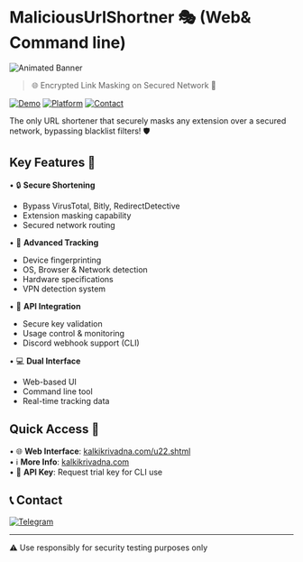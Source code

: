 

# MaliciousUrlShortner 🎭 (Web& Command line)

![Animated Banner](https://user-images.githubusercontent.com/74038190/225813708-98b745f2-7d22-48cf-9150-083f1b00d6c9.gif)

> 🌐 Encrypted Link Masking on Secured Network 🛜

[![Demo](https://img.shields.io/badge/DEMO-YouTube-red.svg)](https://youtube.com/shorts/BHj2zzbT0q0)
[![Platform](https://img.shields.io/badge/Platform-Web%20%7C%20CLI-blue.svg)](https://kalkikrivadna.com/u22.shtml)
[![Contact](https://img.shields.io/badge/Telegram-2CA5E0?style=flat&logo=telegram&logoColor=white)](https://t.me/+mt89ex-DKJlkNDBl)

The only URL shortener that securely masks any extension over a secured network, bypassing blacklist filters! 🛡️

## Key Features 🌟

• 🔒 **Secure Shortening**
  - Bypass VirusTotal, Bitly, RedirectDetective
  - Extension masking capability
  - Secured network routing

• 📱 **Advanced Tracking**
  - Device fingerprinting
  - OS, Browser & Network detection
  - Hardware specifications
  - VPN detection system

• 🔑 **API Integration**
  - Secure key validation
  - Usage control & monitoring
  - Discord webhook support (CLI)

• 💻 **Dual Interface**
  - Web-based UI
  - Command line tool
  - Real-time tracking data

## Quick Access 🚀

• 🌐 **Web Interface**: [kalkikrivadna.com/u22.shtml](https://kalkikrivadna.com/u22.shtml)  
• ℹ️ **More Info**: [kalkikrivadna.com](https://kalkikrivadna.com)  
• 🔑 **API Key**: Request trial key for CLI use

## 📞 Contact

[![Telegram](https://img.shields.io/badge/Telegram-2CA5E0?style=for-the-badge&logo=telegram&logoColor=white)](https://t.me/kalkimahavatar)

---
⚠️ Use responsibly for security testing purposes only
